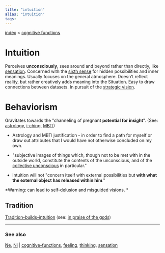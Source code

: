 ```yaml
---
title: "intuition"
alias: "intuition"
tags: 
---
```


[index](_index.md) < [cognitive functions](cognitive-functions.md)

# Intuition

Perceives **unconsciously**, sees around and beyond rather than directly, like [sensation](sensation.md). Concerned with the [sixth sense](sixth-sense.md) for hidden possibilities and inner meanings. Usually focuses on the general atmosphere. Doesn't reflect reality, but rather creatively adds meaning into the Situation. Easy to draw connections between datasets. In pursuit of the [strategic vision](strategic-vision.md). 

# Behaviorism
Gravitates towards the "channeling of pregnant **potential for insight**". (See: [astrology](private/MOC_Astrology.md), [i-ching](i-ching.md), [MBTI](MBTI.md))
- Astrology and MBTI justification - in order to find a path for myself or draw out attributes that I would have not otherwise concluded on my own.

- "subjective images of things which, though not to be met with in the outside world, constitute the contents of the unconscious, and of the [collective unconscious](collective-unconscious.md) in particular." 
- intuition will not "concern itself with external possibilities but **with what the external object has released within him**."

*Warning: can lead to self-delusion and misguided visions. *

## Tradition
[Tradition-builds-intuition](Tradition-builds-intuition.md) (see: [in praise of the gods](https://simonsarris.substack.com/p/in-praise-of-the-gods))

-------------
### See also
[Ne](private/Ne.md), [Ni](private/Ni.md) | [cognitive-functions](cognitive-functions.md), [feeling](feeling.md), [thinking](thinking.md), [sensation](sensation.md)
